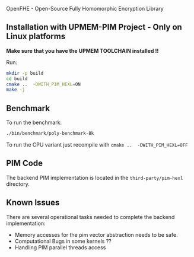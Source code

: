 OpenFHE - Open-Source Fully Homomorphic Encryption Library

## Installation with UPMEM-PIM Project - Only on Linux platforms

**Make sure that you have the UPMEM TOOLCHAIN installed !!**

Run:

```bash
mkdir -p build  
cd build  
cmake ..  -DWITH_PIM_HEXL=ON
make -j
```

## Benchmark

To run the benchmark:

```bash
./bin/benchmark/poly-benchmark-8k
```

To run the CPU variant just recompile with `cmake ..  -DWITH_PIM_HEXL=OFF`

## PIM Code

The backend PIM implementation is located in the `third-party/pim-hexl` directory.

## Known Issues

There are several operational tasks needed to complete the backend implementation:
- Memory accesses for the pim vector abstraction needs to be safe.
- Computational Bugs in some kernels ??
- Handling PIM parallel threads access

